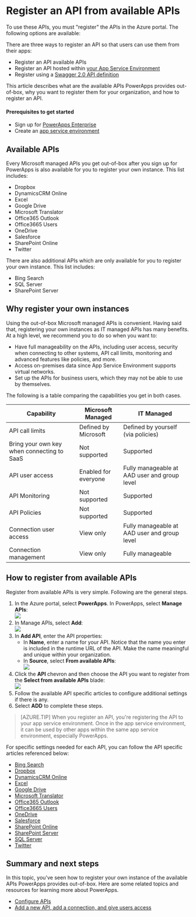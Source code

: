 <properties
	pageTitle="Register from Available APIs | Microsoft Azure"
	description="Register from Available APIs"
	services="powerapps"
	documentationCenter="" 
	authors="MandiOhlinger"
	manager="dwrede"
	editor=""/>

<tags
   ms.service="powerapps"
   ms.devlang="na"
   ms.topic="article"
   ms.tgt_pltfrm="na"
   ms.workload="na" 
   ms.date="11/17/2015"
   ms.author="guayan"/>

# Register an API from available APIs

To use these APIs, you must "register" the APIs in the Azure portal. The following options are available: 

There are three ways to register an API so that users can use them from their apps:

- Register an API available APIs
- Register an API hosted within [your App Service Environment][1]
- Register using a [Swagger 2.0 API definition][2]

This article describes what are the available APIs PowerApps provides out-of-box, why you want to register them for your organization, and how to register an API.

#### Prerequisites to get started

- Sign up for [PowerApps Enterprise]()
- Create an [app service environment]()

## Available APIs

Every Microsoft managed APIs you get out-of-box after you sign up for PowerApps is also available for you to register your own instance. This list includes:

- Dropbox
- DynamicsCRM Online
- Excel
- Google Drive
- Microsoft Translator
- Office365 Outlook
- Office3665 Users
- OneDrive
- Salesforce
- SharePoint Online
- Twitter

There are also additional APIs which are only available for you to register your own instance. This list includes:

- Bing Search
- SQL Server
- SharePoint Server

## Why register your own instances

Using the out-of-box Microsoft managed APIs is convenient. Having said that, registering your own instances as IT managed APIs has many benefits. At a high level, we recommend you to do so when you want to: 

- Have full manageability on the APIs, including user access, security when connecting to other systems, API call limits, monitoring and advanced features like policies, and more.
- Access on-premises data since App Service Environment supports virtual networks.
- Set up the APIs for business users, which they may not be able to use by themselves.

The following is a table comparing the capabilities you get in both cases.

| Capability | Microsoft Managed | IT Managed |
| ---------- | ----------------- | ------------ |
| API call limits | Defined by Microsoft | Defined by yourself (via policies) |
| Bring your own key when connecting to SaaS | Not supported | Supported |
| API user access | Enabled for everyone | Fully manageable at AAD user and group level |
| API Monitoring | Not supported | Supported |
| API Policies | Not supported | Supported |
| Connection user access | View only | Fully manageable at AAD user and group level |
| Connection management | View only | Fully manageable |


## How to register from available APIs

Register from available APIs is very simple. Following are the general steps.

1. In the Azure portal, select **PowerApps**. In PowerApps, select **Manage APIs**:  
![][17]
2. In Manage APIs, select **Add**:  
![][18]  
3. In **Add API**, enter the API properties:  
	- In **Name**, enter a name for your API. Notice that the name you enter is included in the runtime URL of the API. Make the name meaningful and unique within your organization.
	- In **Source**, select **From available APIs**:  
	![][19]
4. Click the **API** chevron and then choose the API you want to register from the **Select from available APIs** blade:  
![][20]
5. Follow the available API specific articles to configure additional settings if there is any.
6. Select **ADD** to complete these steps.

> [AZURE.TIP] When you register an API, you're registering the API to your app  service environment. Once in the app service environment, it can be used by other apps within the same app service environment, especially PowerApps.

For specific settings needed for each API, you can follow the API specific articles referenced below:

- [Bing Search][3]
- [Dropbox](4)
- [DynamicsCRM Online](5)
- [Excel](6)
- [Google Drive](7)
- [Microsoft Translator][8]
- [Office365 Outlook](9)
- [Office3665 Users](10)
- [OneDrive](11)
- [Salesforce](12)
- [SharePoint Online](13)
- [SharePoint Server](14)
- [SQL Server](15)
- [Twitter](16)

## Summary and next steps

In this topic, you've seen how to register your own instance of the available APIs PowerApps provides out-of-box. Here are some related topics and resources for learning more about PowerApps.

- [Configure APIs][21]
- [Add a new API, add a connection, and give users access][22]

<!--References-->
[1]: powerapps-register-api-hosted-in-app-service.md
[2]: powerapps-register-existing-api-from-api-definition.md
[3]: powerapps-create-api-azuremarketplace-bingsearch.md
[4]: powerapps-create-api-azuremarketplace-dropbox.md
[5]: powerapps-create-api-azuremarketplace-crmonline.md
[6]: powerapps-create-api-azuremarketplace-excel.md
[7]: powerapps-create-api-azuremarketplace-googledrive.md
[8]: powerapps-create-api-azuremarketplace-microsofttranslator.md
[9]: powerapps-create-api-azuremarketplace-office365-outlook.md
[10]: powerapps-create-api-azuremarketplace-office365-users.md
[11]: powerapps-create-api-azuremarketplace-onedrive.md
[12]: powerapps-create-api-azuremarketplace-saleforce.md
[13]: powerapps-create-api-azuremarketplace-sharepointonline.md
[14]: powerapps-create-api-azuremarketplace-sharepointserver.md
[15]: powerapps-create-api-azuremarketplace-sql.md
[16]: powerapps-create-api-azuremarketplace-twitter.md
[17]: ./media/powerapps-register-from-available-apis/registered-apis-part.png
[18]: ./media/powerapps-register-from-available-apis/add-api-button.png
[19]: ./media/powerapps-register-from-available-apis/add-api-blade.png
[20]: ./media/powerapps-register-from-available-apis/add-api-select-from-marketplace-blade.png
[21]: powerapps-configure-apis.md
[22]: powerapps-create-new-connector.md
